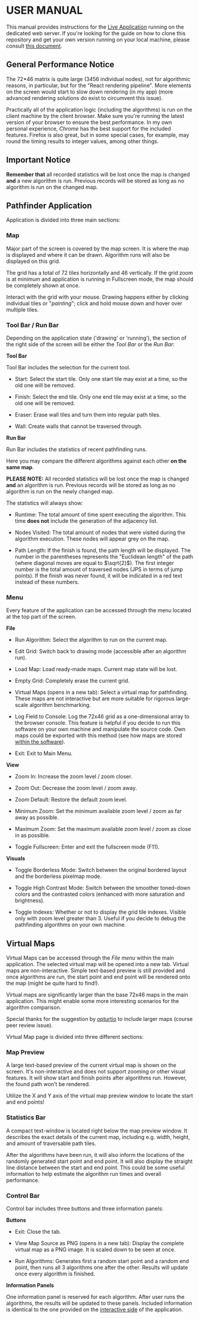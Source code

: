 # USER MANUAL

This manual provides instructions for the [Live Application](https://visualpathfinder-production.up.railway.app/ "Visual Pathfinder Web Application") running on the dedicated web server. If you're looking for the guide on how to clone this repository and get your own version running on your local machine, please consult [this document](https://github.com/joonarafael/visualpathfinder/tree/main/documentation/installation_manual.md "Installation Manual").

## General Performance Notice

The 72\*46 matrix is quite large (3456 individual nodes), not for algorithmic reasons, in particular, but for the "React rendering pipeline". More elements on the screen would start to slow down rendering (in my app) (more advanced rendering solutions do exist to circumvent this issue).

Practically all of the application logic (including the algorithms) is run on the client machine by the client browser. Make sure you're running the latest version of your browser to ensure the best performance. In my own personal experience, _Chrome_ has the best support for the included features. Firefox is also great, but in some special cases, for example, may round the timing results to integer values, among other things.

## Important Notice

**Remember that** all recorded statistics will be lost once the map is changed **and** a new algorithm is run. Previous records will be stored as long as no algorithm is run on the changed map.

## Pathfinder Application

Application is divided into three main sections:

### Map

Major part of the screen is covered by the map screen. It is where the map is displayed and where it can be drawn. Algorithm runs will also be displayed on this grid.

The grid has a total of 72 tiles horizontally and 46 vertically. If the grid zoom is at minimum and application is running in Fullscreen mode, the map should be completely shown at once.

Interact with the grid with your mouse. Drawing happens either by clicking individual tiles or "_painting_"; click and hold mouse down and hover over multiple tiles.

### Tool Bar / Run Bar

Depending on the application state ('drawing' or 'running'), the section of the right side of the screen will be either the _Tool Bar_ or the _Run Bar_:

**Tool Bar**

Tool Bar includes the selection for the current tool.

- Start: Select the start tile. Only one start tile may exist at a time, so the old one will be removed.

- Finish: Select the end tile. Only one end tile may exist at a time, so the old one will be removed.

- Eraser: Erase wall tiles and turn them into regular path tiles.

- Wall: Create walls that cannot be traversed through.

**Run Bar**

Run Bar includes the statistics of recent pathfinding runs.

Here you may compare the different algorithms against each other **on the same map**.

**PLEASE NOTE:** All recorded statistics will be lost once the map is changed **and** an algorithm is run. Previous records will be stored as long as no algorithm is run on the newly changed map.

The statistics will always show:

- Runtime: The total amount of time spent executing the algorithm. This time **does not** include the generation of the adjacency list.

- Nodes Visited: The total amount of nodes that were visited during the algorithm execution. These nodes will appear grey on the map.

- Path Length: If the finish is found, the path length will be displayed. The number in the parentheses represents the "Euclidean length" of the path (where diagonal moves are equal to $\sqrt{2}$). The first integer number is the total amount of traversed nodes (JPS in terms of jump points). If the finish was never found, it will be indicated in a red text instead of these numbers.

### Menu

Every feature of the application can be accessed through the menu located at the top part of the screen.

**File**

- Run Algorithm: Select the algorithm to run on the current map.

- Edit Grid: Switch back to drawing mode (accessible after an algorithm run).

- Load Map: Load ready-made maps. Current map state will be lost.

- Empty Grid: Completely erase the current grid.

- Virtual Maps (opens in a new tab): Select a virtual map for pathfinding. These maps are not interactive but are more suitable for rigorous large-scale algorithm benchmarking.

- Log Field to Console: Log the 72x46 grid as a one-dimensional array to the browser console. This feature is helpful if you decide to run this software on your own machine and manipulate the source code. Own maps could be exported with this method (see how maps are stored [within the software](https://github.com/joonarafael/visualpathfinder/tree/main/app/maps "Maps Folder")).

- Exit: Exit to Main Menu.

**View**

- Zoom In: Increase the zoom level / zoom closer.

- Zoom Out: Decrease the zoom level / zoom away.

- Zoom Default: Restore the default zoom level.

- Minimum Zoom: Set the minimum available zoom level / zoom as far away as possible.

- Maximum Zoom: Set the maximum available zoom level / zoom as close in as possible.

- Toggle Fullscreen: Enter and exit the fullscreen mode (F11).

**Visuals**

- Toggle Borderless Mode: Switch between the original bordered layout and the borderless pixelmap mode.

- Toggle High Contrast Mode: Switch between the smoother toned-down colors and the contrasted colors (enhanced with more saturation and brightness).

- Toggle Indexes: Whether or not to display the grid tile indexes. Visible only with zoom level greater than 3. Useful if you decide to debug the pathfinding algorithms on your own machine.

## Virtual Maps

Virtual Maps can be accessed through the _File menu_ within the main application. The selected virtual map will be opened into a new tab. Virtual maps are non-interactive. Simple text-based preview is still provided and once algorithms are run, the start point and end point will be rendered onto the map (might be quite hard to find!).

Virtual maps are significantly larger than the base 72x46 maps in the main application. This might enable some more interesting scenarios for the algorithm comparison.

Special thanks for the suggestion by [opturtio](https://github.com/opturtio "opturtio on GitHub") to include larger maps (course peer review issue).

Virtual Map page is divided into three different sections:

### Map Preview

A large text-based preview of the current virtual map is shown on the screen. It's non-interactive and does not support zooming or other visual features. It will show start and finish points after algorithms run. However, the found path won't be rendered.

Utilize the X and Y axis of the virtual map preview window to locate the start and end points!

### Statistics Bar

A compact text-window is located right below the map preview window. It describes the exact details of the current map, including e.g. width, height, and amount of traversable path tiles.

After the algorithms have been run, it will also inform the locations of the randomly generated start point and end point. It will also display the straight line distance between the start and end point. This could be some useful information to help estimate the algorithm run times and overall performance.

### Control Bar

Control bar includes three buttons and three information panels:

**Buttons**

- Exit: Close the tab.

- View Map Source as PNG (opens in a new tab): Display the complete virtual map as a PNG image. It is scaled down to be seen at once.

- Run Algorithms: Generates first a random start point and a random end point, then runs all 3 algorithms one after the other. Results will update once every algorithm is finished.

**Information Panels**

One information panel is reserved for each algorithm. After user runs the algorithms, the results will be updated to these panels. Included information is identical to the one provided on the [interactive side](https://github.com/joonarafael/visualpathfinder/blob/main/documentation/user_manual.md#tool-bar--run-bar "Tool Bar / Run Bar") of the application.
